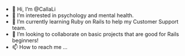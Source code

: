 - 👋 Hi, I’m @CallaLi
- 👀 I’m interested in psychology and mental health.
- 🌱 I’m currently learning Ruby on Rails to help my Customer Support team.
- 💞️ I’m looking to collaborate on basic projects that are good for Rails beginners!
- 📫 How to reach me ...

<!---
CallaLi/CallaLi is a ✨ special ✨ repository because its `README.md` (this file) appears on your GitHub profile.
You can click the Preview link to take a look at your changes.
--->
